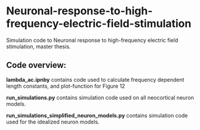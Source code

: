 # Neuronal-response-to-high-frequency-electric-field-stimulation

Simulation code to Neuronal response to high-frequency electric field stimulation, master thesis.

## Code overview:

**lambda_ac.ipnby** contains code used to calculate frequency dependent length constants, and plot-function for Figure 12

**run_simulations.py** contains simulation code used on all neocortical neuron models.

**run_simulations_simplified_neuron_models.py** contains simulation code used for the idealized neuron models. 

